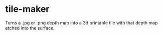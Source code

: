 # tile-maker
Turns a .jpg or .png depth map into a 3d printable tile with that depth map etched into the surface.
